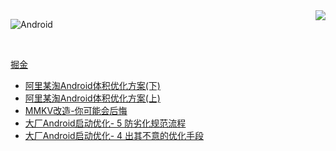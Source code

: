 <img align="right" src="https://github-readme-stats.vercel.app/api?username=caij&show_icons=true&icon_color=0366d6&text_color=24292e&bg_color=ffffff&hide_title=true&count_private=true&include_all_commits=true&hide=stars" />

![Android](https://img.shields.io/badge/Android-%2335495e.svg?style=for-the-badge&logo=Android&logoColor=%FF35D06D)

<br>

[掘金](https://juejin.cn/user/2049145404143848)
<!-- BLOG-POST-LIST:START -->
- [阿里某淘Android体积优化方案&lpar;下&rpar;](https://juejin.cn/post/7094083986334433317)
- [阿里某淘Android体积优化方案&lpar;上&rpar;](https://juejin.cn/post/7094079756324306952)
- [MMKV改造-你可能会后悔](https://juejin.cn/post/7050297891549610014)
- [大厂Android启动优化- 5 防劣化规范流程](https://juejin.cn/post/7022564712231469064)
- [大厂Android启动优化- 4 出其不意的优化手段](https://juejin.cn/post/7017340559752691743)
<!-- BLOG-POST-LIST:END -->
